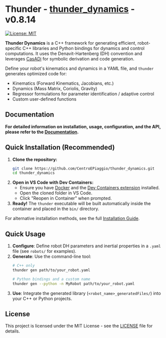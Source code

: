 # Thunder - [thunder_dynamics](https://github.com/CentroEPiaggio/thunder_dynamics) - v0.8.14

[![License: MIT](https://img.shields.io/badge/License-MIT-yellow.svg)](https://opensource.org/licenses/MIT)

**Thunder Dynamics** is a C++ framework for generating efficient, robot-specific C++ libraries and Python bindings for dynamics and control computations. It uses the Denavit-Hartenberg (DH) convention and leverages [CasADi](https://web.casadi.org/) for symbolic derivation and code generation.

Define your robot's kinematics and dynamics in a YAML file, and `thunder` generates optimized code for:
*   Kinematics (Forward Kinematics, Jacobians, etc.)
*   Dynamics (Mass Matrix, Coriolis, Gravity)
*   Regressor formulations for parameter identification / adaptive control
*   Custom user-defined functions

## Documentation

**For detailed information on installation, usage, configuration, and the API, please refer to the [Documentation](./docs/README.md).**

## Quick Installation (Recommended)

1.  **Clone the repository:**
    ```bash
    git clone https://github.com/CentroEPiaggio/thunder_dynamics.git
    cd thunder_dynamics
    ```
2.  **Open in VS Code with Dev Containers:**
    *   Ensure you have [Docker](https://docs.docker.com/get-docker/) and the [Dev Containers extension](https://marketplace.visualstudio.com/items?itemName=ms-vscode-remote.remote-containers) installed.
    *   Open the cloned folder in VS Code.
    *   Click "Reopen in Container" when prompted.
3.  **Ready!** The `thunder` executable will be built automatically inside the container and placed in the `bin/` directory.

For alternative installation methods, see the full [Installation Guide](./docs/installation.md).

## Quick Usage

1.  **Configure**: Define robot DH parameters and inertial properties in a `.yaml` file (see `robots/` for examples).
2.  **Generate**: Use the command-line tool:
    ```bash
    # C++ only
    thunder gen path/to/your_robot.yaml

    # Python bindings and a custom name
    thunder gen --python -n MyRobot path/to/your_robot.yaml
    ```
3.  **Use**: Integrate the generated library (`<robot_name>_generatedFiles/`) into your C++ or Python projects.

## License

This project is licensed under the MIT License - see the [LICENSE](LICENSE) file for details.
